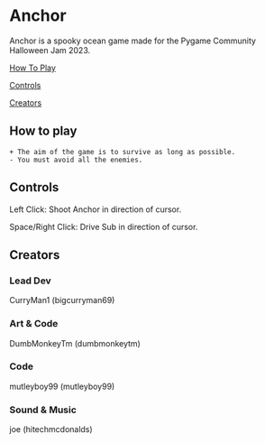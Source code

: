 # Anchor
Anchor is a spooky ocean game made for the Pygame Community Halloween Jam 2023.

[How To Play](#HowToPlay)

[Controls](#Controls)

[Creators](#Creators)





<a name="HowToPlay" />

## How to play

```
+ The aim of the game is to survive as long as possible. 
- You must avoid all the enemies.
```


<a name="Controls" />

## Controls 

Left Click: Shoot Anchor in direction of cursor.

Space/Right Click: Drive Sub in direction of cursor.

<a name="Creators" />

## Creators 

### Lead Dev 
CurryMan1 (bigcurryman69)

### Art & Code 
DumbMonkeyTm (dumbmonkeytm)

### Code 
mutleyboy99 (mutleyboy99)

### Sound & Music 
joe (hitechmcdonalds)

